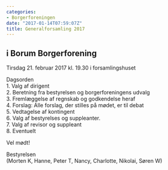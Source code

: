 ```yaml
---
categories:
- Borgerforeningen
date: "2017-01-14T07:59:07Z"
title: Generalforsamling 2017
---
```


## i Borum Borgerforening

Tirsdag 21. februar 2017 kl. 19.30 i forsamlingshuset

Dagsorden  
1\. Valg af dirigent  
2\. Beretning fra bestyrelsen og borgerforeningens udvalg  
3\. Fremlæggelse af regnskab og godkendelse heraf  
4\. Forslag: Alle forslag, der stilles på mødet, er til debat  
5\. Vedtagelse af kontingent  
6\. Valg af bestyrelses og suppleanter.  
7\. Valg af revisor og suppleant  
8\. Eventuelt

Vel mødt!

Bestyrelsen  
(Morten K, Hanne, Peter T, Nancy, Charlotte, Nikolai, Søren W)